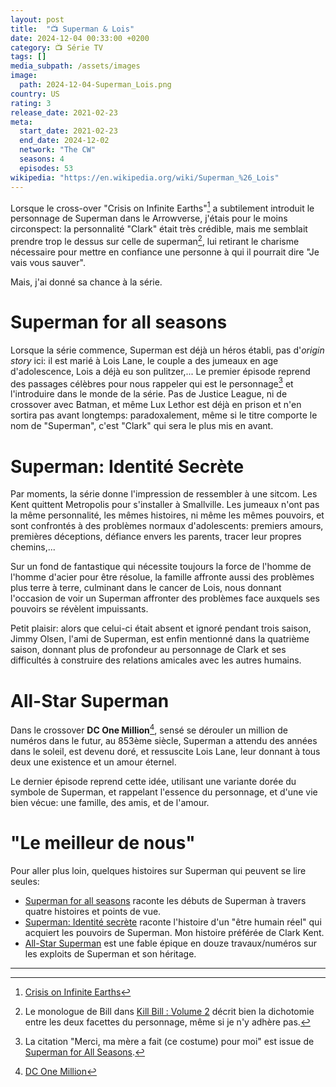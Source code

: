 ```yaml
---
layout: post
title:  "📺 Superman & Lois"
date: 2024-12-04 00:33:00 +0200
category: 📺 Série TV
tags: []
media_subpath: /assets/images
image:
  path: 2024-12-04-Superman_Lois.png
country: US
rating: 3
release_date: 2021-02-23
meta:
  start_date: 2021-02-23
  end_date: 2024-12-02
  network: "The CW"
  seasons: 4
  episodes: 53
wikipedia: "https://en.wikipedia.org/wiki/Superman_%26_Lois"
---
```


Lorsque le cross-over "Crisis on Infinite Earths"[^1] a subtilement introduit le personnage de Superman dans le Arrowverse, j'étais pour le moins circonspect: la personnalité "Clark" était très crédible, mais me semblait prendre trop le dessus sur celle de superman[^2], lui retirant le charisme nécessaire pour mettre en confiance une personne à qui il pourrait dire "Je vais vous sauver".

Mais, j'ai donné sa chance à la série.

# Superman for all seasons

Lorsque la série commence, Superman est déjà un héros établi, pas d'*origin story* ici: il est marié à Lois Lane, le couple a des jumeaux en age d'adolescence, Lois a déjà eu son pulitzer,... Le premier épisode reprend des passages célèbres pour nous rappeler qui est le personnage[^3] et l'introduire dans le monde de la série. Pas de Justice League, ni de crossover avec Batman, et même Lux Lethor est déjà en prison et n'en sortira pas avant longtemps: paradoxalement, même si le titre comporte le nom de "Superman", c'est "Clark" qui sera le plus mis en avant.

# Superman: Identité Secrète

Par moments, la série donne l'impression de ressembler à une sitcom. Les Kent quittent Metropolis pour s'installer à Smallville. Les jumeaux n'ont pas la même personnalité, les mêmes histoires, ni même les mêmes pouvoirs, et sont confrontés à des problèmes normaux d'adolescents: premiers amours, premières déceptions, défiance envers les parents, tracer leur propres chemins,...

Sur un fond de fantastique qui nécessite toujours la force de l'homme de l'homme d'acier pour être résolue, la famille affronte aussi des problèmes plus terre à terre, culminant dans le cancer de Lois, nous donnant l'occasion de voir un Superman affronter des problèmes face auxquels ses pouvoirs se révèlent impuissants.

Petit plaisir: alors que celui-ci était absent et ignoré pendant trois saison, Jimmy Olsen, l'ami de Superman, est enfin mentionné dans la quatrième saison, donnant plus de profondeur au personnage de Clark et ses difficultés à construire des relations amicales avec les autres humains.

# All-Star Superman

Dans le crossover **DC One Million**[^4], sensé se dérouler un million de numéros dans le futur, au 853ème siècle, Superman a attendu des années dans le soleil, est devenu doré, et ressuscite Lois Lane, leur donnant à tous deux une existence et un amour éternel.

Le dernier épisode reprend cette idée, utilisant une variante dorée du symbole de Superman, et rappelant l'essence du personnage, et d'une vie bien vécue: une famille, des amis, et de l'amour.

# "Le meilleur de nous"

Pour aller plus loin, quelques histoires sur Superman qui peuvent se lire seules:

- [Superman for all seasons](https://www.urban-comics.com/superman-for-all-seasons/) raconte les débuts de Superman à travers quatre histoires et points de vue.
- [Superman: Identité secrète](https://www.urban-comics.com/superman-identite-secrete/) raconte l'histoire d'un "être humain réel" qui acquiert les pouvoirs de Superman. Mon histoire préférée de Clark Kent.
- [All-Star Superman](https://www.urban-comics.com/all-star-superman/) est une fable épique en douze travaux/numéros sur les exploits de Superman et son héritage.



* * *
[^1]: [<i class="fab fa-wikipedia-w"></i> Crisis on Infinite Earths](https://en.wikipedia.org/wiki/Crisis_on_Infinite_Earths_(Arrowverse))
[^2]: Le monologue de Bill dans [<i class="fab fa-wikipedia-w"></i> Kill Bill : Volume 2](https://fr.wikipedia.org/wiki/Kill_Bill_:_Volume_2) décrit bien la dichotomie entre les deux facettes du personnage, même si je n'y adhère pas.
[^3]: La citation "Merci, ma mère a fait (ce costume) pour moi" est issue de [<i class="fab fa-wikipedia-w"></i> Superman for All Seasons](https://en.wikipedia.org/wiki/Superman_for_All_Seasons).
[^4]: [<i class="fab fa-wikipedia-w"></i> DC One Million](https://en.wikipedia.org/wiki/DC_One_Million)
